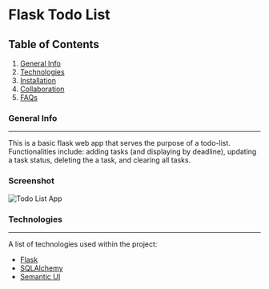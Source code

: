 # Flask Todo List

## Table of Contents
1. [General Info](#general-info)
2. [Technologies](#technologies)
3. [Installation](#installation)
4. [Collaboration](#collaboration)
5. [FAQs](#faqs)


<a name="general-info"></a>
### General Info
***
This is a basic flask web app that serves the purpose of a todo-list. Functionalities include: adding tasks (and displaying by deadline), updating a task status, deleting the a task, and clearing all tasks.
### Screenshot
![Todo List App](https://github.com/michaelwu1002/flask_todo_list/blob/main/Screen%20Shot%202021-05-19%20at%203.35.14%20PM.png)

<a name="technologies"></a>
### Technologies
***
A list of technologies used within the project:
* [Flask](https://flask.palletsprojects.com/en/2.0.x/)
* [SQLAlchemy](https://docs.sqlalchemy.org/en/14/)
* [Semantic UI](https://semantic-ui.com/)